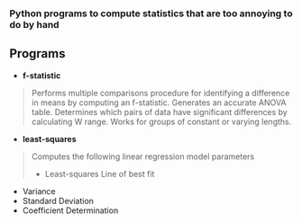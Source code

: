 ### Python programs to compute statistics that are too annoying to do by hand
## Programs
* **f-statistic**
> Performs multiple comparisons procedure for identifying a difference in means by computing an f-statistic. Generates an accurate ANOVA table. Determines which pairs of data have significant differences by calculating W range. Works for groups of constant or varying lengths. 
* **least-squares**
> Computes the following linear regression model parameters
> * Least-squares Line of best fit
  * Variance
  * Standard Deviation
  * Coefficient Determination
